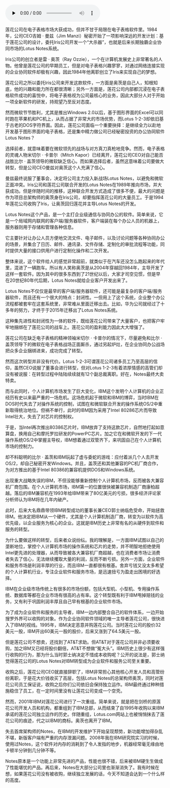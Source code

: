 <audio id="audio" title="050 | 大杀器Lotus Notes 和被收购的莲花公司" controls="" preload="none"><source id="mp3" src="https://static001.geekbang.org/resource/audio/ad/2b/ad3cd04f87c36410f7d6fc8922bfd02b.mp3"></audio>

莲花公司在电子表格市场大获成功，但并不甘于局限在电子表格软件里。1984年，公司CEO吉姆 · 曼兹（Jim Manzi）秘密开始了一项影响深远的开发计划：基于莲花公司的设计，委托Iris公司开发一个“大杀器”，也就是后来长期独霸企业协同市场的Lotus Notes系统。

Iris公司的创立者是雷 · 奥茨（Ray Ozzie），一个在计算机发展史上非常著名的人物。他曾是莲花公司的早期员工，但是对电子表格兴趣寥寥，对通过网络连接实现的企业协同软件却极有兴趣，因此1984年他离职创立了Iris来实现自己的梦想。

莲花公司之所以委托Iris公司来开发这款软件，一方面是奥茨是自己人，知根知底，他的兴趣和能力所在都很清晰；另外一方面是，莲花公司内部都沉浸在电子表格软件成功的喜悦中，将电子表格视为公司最核心的业务，因此大部分人对于开始一项全新软件的研发，持观望乃至反对态度。

然而微软节节胜利，尤其是推出Windows 2.0以后，基于图形界面的Excel可以同时跑在苹果机和PC机上，从而占据了非常大的市场优势，而Lotus 1-2-3却依旧基于古老的DOS字符界面。因此，莲花公司面临一个重要抉择：是继续全力以赴地开发基于图形界面的电子表格，还是集中精力做公司已经秘密投资的办公协同软件Lotus Notes？

选择前者，就意味着要在微软领先的战场与对方真刀真枪地竞争。然而，电子表格的灵魂人物米切尔 · 卡普尔（Mitch Kapor）已经离开，莲花公司CEO对自己能否战胜比尔 · 盖茨领导的微软缺乏信心。而如果选择后者，虽然这意味着公司要做大转型，但是公司CEO曼兹对奥茨这个人充满了信心。

曼兹最终说服了董事会，决定将公司主力投入新战场Lotus Notes，以避免和微软正面冲突。Iris公司和莲花公司联合开发的Lotus Notes在1989年推向市场，并大获成功。但是伴随时间的推移，这种联合开发方式造成了很多不便，最大的问题是作为项目总架构师的奥茨身在Iris公司，却要指挥莲花公司的大量员工。于是1994年莲花公司收购了Iris，让奥茨回归莲花并主导Lotus Notes的开发。

Lotus Notes这个产品，是一个主打企业级通信与协同办公的软件。简单来说，它是一个局域网内联网的客户端/服务器软件，客户端装在每个办公人员的机器上，服务器则用于存储和管理各种信息。

它主要针对让办公人员方便地交流文件、电子邮件，以及讨论问题等各种协同办公的场景，并集合了日历、邮件、通讯录、文件存储、定制化的审批流程等功能，同时提供大量的接口供用户进行定制化操作和二次开发。

整体来说，这个软件给人的感觉非常超前，就类似于在汽车还没怎么跑起来的年代里，混进了一辆跑车。所以有人笑称奥茨是从2004年穿越回1984年，主导开发了这样一套软件。因为其中的很多东西到了21世纪以后，大家才司空见惯，但是早在20世纪80年代后期，Lotus Notes就给企业客户开发出来了。

Lotus Notes不仅仅是最早的客户端/服务器软件，还可能是最复杂的客户端/服务器软件，而且还有一个很大的特点：封闭性。一但用上了这个系统，企业整个办公流程都被套牢在这套系统里，非常难从里面迁移出去。比如，华为公司就经过了十多年的努力，才终于于2015年迁移出了Lotus Notes系统。

这种集先进性和封闭性为一体的软件，既给莲花公司带来了大量客户，也把客户牢牢地捆绑在了莲花公司的战车上。莲花公司的盈利能力因此大大增强了。

莲花公司在缺乏电子表格的精神领袖米切尔 · 卡普尔的情况下，尽量避免和比尔 · 盖茨领导下的微软在电子表格战场正面厮杀，通过另起炉灶，在企业协同办公战场把众多企业捆绑进来，成功完成了转型。

然而这次转型并非没有代价。Lotus 1-2-3可谓莲花公司诸多员工乃至高层的信仰，虽然CEO说服了董事会进行转型，但对Lotus 1-2-3有着浓厚情感的高管们却没有被说服：在转型过程中陆陆续续就有12个副总裁离职。好在，Notes最终大卖特卖。

而与此同时，个人计算机市场发生了巨大变化，IBM这个发明个人计算机的企业正经历有史以来最严重的一场危机。这场危机起于微软和IBM的博弈，当时IBM在DOS时代失去了对操作系统的控制，试图在和微软联合开发的操作系统OS/2中重新取得统治地位。但祸不单行，此时的IBM因为采用了Intel 80286芯片而导致Intel壮大，失去了对芯片的控制权。

于是，当Intel再次推出80386芯片时，IBM放弃了支持这款芯片，自然地打起如意算盘，换用自己和摩托罗拉研发的PowerPC芯片。加之它在和微软开发的下一代操作系统OS/2中掌握主导权，IBM想着通过双管齐下，来巩固自己在个人计算机市场的控制力。

却不料聪明的比尔 · 盖茨和IBM玩起了虚与委蛇的游戏：应付着派几个人去开发OS/2，却自己秘密开发Windows。并且，盖茨还和其他兼容的PC机厂商合作，为对方推出的基于Intel 80386的兼容机提供DOS和Windows系统。

出现重大战略失误的IBM，不但没能够重新控制个人计算机市场，反而被各大兼容机厂商包围。在个人计算机市场，IBM第一的位置很快被兼容机制造厂商康柏超越。落后的IBM兼容机在1993年给IBM带来了80亿美元的亏损，很多经济评论家分析师认为IBM将在几年内破产。

此时，后来大名鼎鼎带领IBM转型成功的董事长兼CEO郭士纳临危受命，开始拯救IBM。他决定把IBM从一个硬件，尤其是个人计算机制造厂商，转变为以软件为高优先级，以企业服务为核心的企业。这就是IBM历史上非常有名的从硬件到软件和服务的转型。

为什么要做这样的转型，后来者众说纷纭。我的理解是，一方面IBM试图以自己的垄断地位，掌控个人计算机市场的操作系统和芯片的走势，并不明智地拒绝使用Intel更先进的处理器，从而导致被各大兼容机厂商超越，也在消费者市场让消费者失去了信心，无法继续攫取大量的利润，反而不断亏损。另外一方面，企业软件和服务市场是利润丰厚的行业，而且IBM一直都很有根基。舍弃亏钱又没太多希望的个人计算机行业，专注企业软件和服务市场，是迅速扭亏为盈走出困境的好选择。

IBM在企业级市场传统上有很多的市场份额，包括大型机、小型机、专用操作系统、数据库等都在企业市场有很高的占有率。这个转型既有利于IBM甩掉赔钱的业务，又有利于巩固利润丰厚且自己早有根基的企业软件市场。

为了成为企业软件和服务的主导者，IBM一边内部整合自己的软件体系，一边开始搜罗外界可以收购的对象。作为企业协同软件领域的唯一主导者莲花公司，很快进入了IBM的视线。1995年，IBM决定恶意并购莲花公司。当时莲花公司的股价32美元一股，IBM开出60美元一股的股价，后来又涨到了64.5美元一股。

但是莲花公司不想卖，还找到了AT&amp;T求助。但AT&amp;T对于莲花公司并非必须要收购，加之IBM又已经将股价翻倍，AT&amp;T不想做“冤大头”。IBM历史上很少有这样强行收购的行为，那为什么当时郭士纳决定不惜成本收购呢？公开的说法是，郭士纳觉得莲花公司的Lotus Notes对IBM转型成为企业软件和服务公司至关重要。

收购之后，莲花公司CEO就直接辞职了，IBM非常担心其他核心开发人员和高管纷纷离职，于是花大价钱收买了高层，包括Lotus Notes的总架构师奥茨，同时对莲花公司员工保证说，收购之后你们公司依旧会保持独立运作。IBM最终通过种种措施稳住了员工，在一定时间里没有让莲花公司变成一个空壳。

然而，2001年IBM对莲花公司进行了一次重组。简单来说，就是把在剑桥的原莲花公司开发人员和机构，都重组到了IBM总部，从而结束了自1995年收购以来IBM承诺的莲花公司独立运作的历史。伴随重组，Lotus.com网站上也被悄悄抹去了莲花公司的痕迹，代之以IBM的商标。奥茨也离开了IBM。

失去首席架构师的Notes，在IBM的开发维护下开始呈现颓势，新功能增加得杂乱不堪，新版客户端有严重的内存泄漏问题。2008年我在IBM研究院实习的时候，使用过Notes，这个软件对内存的消耗到了令人发指的地步，机器经常毫无缘由地卡顿半分钟到几分钟不等。

Notes原本是一个功能上非常先进的产品，性能也很不错，后来被IBM硬生生做成了性能堪忧的产品。再后来，Notes在大部分公司里也渐渐消失了。我有时候在想，如果莲花公司没有被收购，继续独立发展的话，今天不知道会达到一个什么样的高度。


